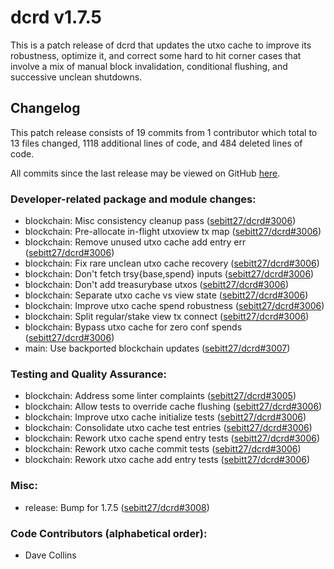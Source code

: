 # dcrd v1.7.5

This is a patch release of dcrd that updates the utxo cache to improve its
robustness, optimize it, and correct some hard to hit corner cases that involve
a mix of manual block invalidation, conditional flushing, and successive unclean
shutdowns.

## Changelog

This patch release consists of 19 commits from 1 contributor which total to 13
files changed, 1118 additional lines of code, and 484 deleted lines of code.

All commits since the last release may be viewed on GitHub
[here](https://github.com/sebitt27/dcrd/compare/a2c3c656...release-v1.7.5).

### Developer-related package and module changes:

- blockchain: Misc consistency cleanup pass ([sebitt27/dcrd#3006](https://github.com/sebitt27/dcrd/pull/3006))
- blockchain: Pre-allocate in-flight utxoview tx map ([sebitt27/dcrd#3006](https://github.com/sebitt27/dcrd/pull/3006))
- blockchain: Remove unused utxo cache add entry err ([sebitt27/dcrd#3006](https://github.com/sebitt27/dcrd/pull/3006))
- blockchain: Fix rare unclean utxo cache recovery ([sebitt27/dcrd#3006](https://github.com/sebitt27/dcrd/pull/3006))
- blockchain: Don't fetch trsy{base,spend} inputs ([sebitt27/dcrd#3006](https://github.com/sebitt27/dcrd/pull/3006))
- blockchain: Don't add treasurybase utxos ([sebitt27/dcrd#3006](https://github.com/sebitt27/dcrd/pull/3006))
- blockchain: Separate utxo cache vs view state ([sebitt27/dcrd#3006](https://github.com/sebitt27/dcrd/pull/3006))
- blockchain: Improve utxo cache spend robustness ([sebitt27/dcrd#3006](https://github.com/sebitt27/dcrd/pull/3006))
- blockchain: Split regular/stake view tx connect ([sebitt27/dcrd#3006](https://github.com/sebitt27/dcrd/pull/3006))
- blockchain: Bypass utxo cache for zero conf spends ([sebitt27/dcrd#3006](https://github.com/sebitt27/dcrd/pull/3006))
- main: Use backported blockchain updates ([sebitt27/dcrd#3007](https://github.com/sebitt27/dcrd/pull/3007))

### Testing and Quality Assurance:

- blockchain: Address some linter complaints ([sebitt27/dcrd#3005](https://github.com/sebitt27/dcrd/pull/3005))
- blockchain: Allow tests to override cache flushing ([sebitt27/dcrd#3006](https://github.com/sebitt27/dcrd/pull/3006))
- blockchain: Improve utxo cache initialize tests ([sebitt27/dcrd#3006](https://github.com/sebitt27/dcrd/pull/3006))
- blockchain: Consolidate utxo cache test entries ([sebitt27/dcrd#3006](https://github.com/sebitt27/dcrd/pull/3006))
- blockchain: Rework utxo cache spend entry tests ([sebitt27/dcrd#3006](https://github.com/sebitt27/dcrd/pull/3006))
- blockchain: Rework utxo cache commit tests ([sebitt27/dcrd#3006](https://github.com/sebitt27/dcrd/pull/3006))
- blockchain: Rework utxo cache add entry tests ([sebitt27/dcrd#3006](https://github.com/sebitt27/dcrd/pull/3006))

### Misc:

- release: Bump for 1.7.5 ([sebitt27/dcrd#3008](https://github.com/sebitt27/dcrd/pull/3008))

### Code Contributors (alphabetical order):

- Dave Collins
